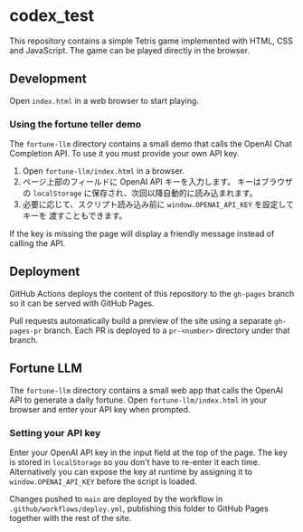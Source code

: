 # codex_test

This repository contains a simple Tetris game implemented with HTML, CSS and JavaScript. The game can be played directly in the browser.

## Development
Open `index.html` in a web browser to start playing.

### Using the fortune teller demo

The `fortune-llm` directory contains a small demo that calls the OpenAI Chat
Completion API. To use it you must provide your own API key.

1. Open `fortune-llm/index.html` in a browser.
2. ページ上部のフィールドに OpenAI API キーを入力します。
   キーはブラウザの `localStorage` に保存され、次回以降自動的に読み込まれます。
3. 必要に応じて、スクリプト読み込み前に `window.OPENAI_API_KEY` を設定してキーを
   渡すこともできます。

If the key is missing the page will display a friendly message instead of calling
the API.

## Deployment
GitHub Actions deploys the content of this repository to the `gh-pages` branch so it can be served with GitHub Pages.

Pull requests automatically build a preview of the site using a separate `gh-pages-pr` branch. Each PR is deployed to a `pr-<number>` directory under that branch.

## Fortune LLM
The `fortune-llm` directory contains a small web app that calls the OpenAI API to generate a daily fortune. Open `fortune-llm/index.html` in your browser and enter your API key when prompted.

### Setting your API key

Enter your OpenAI API key in the input field at the top of the page. The key is stored in `localStorage` so you don't have to re-enter it each time. Alternatively you can expose the key at runtime by assigning it to `window.OPENAI_API_KEY` before the script is loaded.

Changes pushed to `main` are deployed by the workflow in `.github/workflows/deploy.yml`, publishing this folder to GitHub Pages together with the rest of the site.
